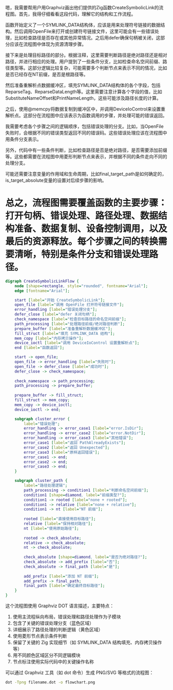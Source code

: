 嗯，我需要帮用户用Graphviz画出他们提供的Zig函数CreateSymbolicLink的流程图。首先，我得仔细看看这段代码，理解它的结构和工作流程。

函数开始定义了一个SYMLINK_DATA结构体，应该是用来处理符号链接的数据结构。然后调用OpenFile来打开或创建符号链接文件，这里可能会有一些错误处理，比如检查路径是否存在或其他异常情况。之后用defer确保句柄被关闭，这部分应该在流程图中体现为资源清理步骤。

接下来是处理目标路径的部分。根据注释，这里需要判断路径是绝对路径还是相对路径，并进行相应的处理。用户提到了一些条件分支，比如检查命名空间前缀、路径类型等。这部分逻辑比较复杂，可能需要多个判断节点来表示不同的情况，比如是否已经存在NT前缀，是否是根路径等。

然后准备重解析点数据缓冲区，填充SYMLINK_DATA结构体的各个字段，包括ReparseTag、ReparseDataLength等。这里需要注意计算各个字段的值，比如SubstituteNameOffset和PrintNameLength，这些可能涉及路径长度的计算。

之后，使用@memcpy将数据复制到缓冲区中，并调用DeviceIoControl来设置重解析点。这部分在流程图中应该表示为函数调用的步骤，并处理可能的错误返回。

我需要考虑各个步骤之间的逻辑顺序，包括错误处理的分支。比如，当OpenFile失败时，会根据不同的错误类型返回不同的错误码。这些错误处理应该在流程图中用条件分支表示。

另外，代码中有一些条件判断，比如检查路径是否是绝对路径，是否需要添加前缀等。这些都需要在流程图中用菱形判断节点来表示，并根据不同的条件走向不同的处理分支。

可能还需要注意变量的作用域和生命周期，比如final_target_path是如何确定的，is_target_absolute变量的设置对后续步骤的影响。

总之，流程图需要覆盖函数的主要步骤：打开句柄、错误处理、路径处理、数据结构准备、数据复制、设备控制调用，以及最后的资源释放。每个步骤之间的转换需要清晰，特别是条件分支和错误处理路径。
================================================
```dot
digraph CreateSymbolicLinkFlow {
    node [shape=rectangle, style="rounded", fontname="Arial"];
    edge [fontname="Arial"];

    start [label="开始 CreateSymbolicLink"];
    open_file [label="调用 OpenFile 打开符号链接文件"];
    error_handling [label="错误处理分支"];
    defer_close [label="defer 关闭句柄"];
    check_namespace [label="检查目标路径的命名空间前缀"];
    path_processing [label="处理路径前缀/绝对路径判断"];
    prepare_buffer [label="准备重解析数据缓冲区"];
    fill_struct [label="填充 SYMLINK_DATA 结构"];
    mem_copy [label="内存拷贝操作"];
    device_ioctl [label="调用 DeviceIoControl 设置重解析点"];
    end [label="函数返回"];

    start -> open_file;
    open_file -> error_handling [label="失败时"];
    open_file -> defer_close [label="成功时"];
    defer_close -> check_namespace;
    
    check_namespace -> path_processing;
    path_processing -> prepare_buffer;
    
    prepare_buffer -> fill_struct;
    fill_struct -> mem_copy;
    mem_copy -> device_ioctl;
    device_ioctl -> end;

    subgraph cluster_error {
        label="错误处理";
        error_handling -> error_case1 [label="error.IsDir"];
        error_handling -> error_case2 [label="error.NotDir"];
        error_handling -> error_case3 [label="其他错误"];
        error_case1 [label="返回 PathAlreadyExists"];
        error_case2 [label="返回 Unexpected"];
        error_case3 [label="原样返回错误"];
        error_case1 -> end;
        error_case2 -> end;
        error_case3 -> end;
    }

    subgraph cluster_path {
        label="路径处理逻辑";
        path_processing -> condition1 [label="判断命名空间前缀"];
        condition1 [shape=diamond, label="前缀类型?"];
        condition1 -> rooted [label="none + rooted"];
        condition1 -> relative [label="none + relative"];
        condition1 -> nt [label="NT 前缀"];
        
        rooted [label="直接使用目标路径"];
        relative [label="保持相对路径"];
        nt [label="使用原始路径"];
        
        rooted -> check_absolute;
        relative -> check_absolute;
        nt -> check_absolute;
        
        check_absolute [shape=diamond, label="是否为绝对路径?"];
        check_absolute -> add_prefix [label="否"];
        check_absolute -> final_path [label="是"];
        
        add_prefix [label="添加 NT 前缀"];
        add_prefix -> final_path;
        final_path [label="确定最终目标路径"];
    }
}
```

这个流程图使用 Graphviz DOT 语言描述，主要特点：

1. 使用主流程纵向布局，错误处理和路径处理作为子模块
2. 包含了关键的错误处理分支（蓝色区域）
3. 详细展示了路径处理的判断逻辑（黄色区域）
4. 使用菱形节点表示条件判断
5. 保留了关键的 Zig 实现细节（如 SYMLINK_DATA 结构填充、内存拷贝操作等）
6. 用不同颜色区域区分不同逻辑模块
7. 节点标注使用实际代码中的关键操作名称

可以通过 Graphviz 工具（如 dot 命令）生成 PNG/SVG 等格式的流程图：

```bash
dot -Tpng filename.dot -o flowchart.png
```